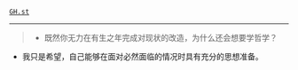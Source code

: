 [`GH.st`](https://githubstatus.com/)

----


> - 既然你无力在有生之年完成对现状的改造，为什么还会想要学哲学？

- 我只是希望，自己能够在面对必然面临的情况时具有充分的思想准备。
